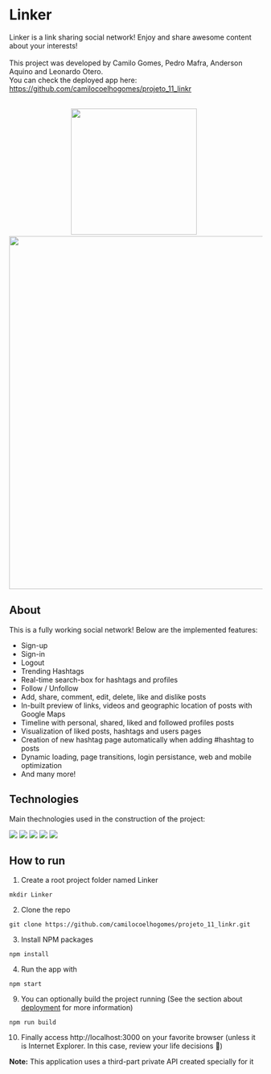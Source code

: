 # Linker

Linker is a link sharing social network! Enjoy and share awesome content about your interests!
</br></br>
This project was developed by Camilo Gomes, Pedro Mafra, Anderson Aquino and Leonardo Otero.
</br>
You can check the deployed app here: 
https://github.com/camilocoelhogomes/projeto_11_linkr
</br>
</br>

<p align=center>
<img src="./public/LinkerMobile.gif" width="250px" />
  &nbsp;
<img src="./public/LinkerDesktop.gif" width="700px"/>
</p>

## About

This is a fully working social network! Below are the implemented features:

- Sign-up
- Sign-in
- Logout
- Trending Hashtags
- Real-time search-box for hashtags and profiles
- Follow / Unfollow
- Add, share, comment, edit, delete, like and dislike posts
- In-built preview of links, videos and geographic location of posts with Google Maps
- Timeline with personal, shared, liked and followed profiles posts
- Visualization of liked posts, hashtags and users pages
- Creation of new hashtag page automatically when adding #hashtag to posts
- Dynamic loading, page transitions, login persistance, web and mobile optimization
- And many more!

## Technologies
Main thechnologies used in the construction of the project:<br>
<p>
  <img src="https://img.shields.io/badge/-Javascript-black?style=for-the-badge" />
  <img src="https://img.shields.io/badge/-React-black?style=for-the-badge" />
  <img src="https://img.shields.io/badge/-Styled_Components-black?style=for-the-badge" />
  <img src="https://img.shields.io/badge/-React_Router-black?style=for-the-badge" />
  <img src="https://img.shields.io/badge/-Axios-black?style=for-the-badge" />
</p>

## How to run

1. Create a root project folder named Linker
```
mkdir Linker
```
2. Clone the repo
```
git clone https://github.com/camilocoelhogomes/projeto_11_linkr.git
```
3. Install NPM packages
```
npm install
```
4. Run the app with
```
npm start
```
9. You can optionally build the project running (See the section about [deployment](https://facebook.github.io/create-react-app/docs/deployment) for more information)
```
npm run build
```
10. Finally access http://localhost:3000 on your favorite browser (unless it is Internet Explorer. In this case, review your life decisions :eyes:)

**Note:** This application uses a third-part private API created specially for it
